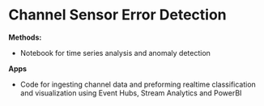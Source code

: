 # Channel Sensor Error Detection

**Methods:**  
 - Notebook for time series analysis and anomaly detection 
  
**Apps**
  - Code for ingesting channel data and preforming realtime classification and visualization using Event Hubs, Stream Analytics and PowerBI
